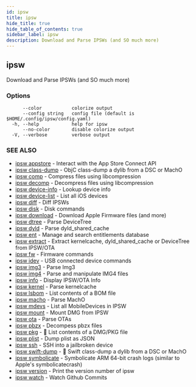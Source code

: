```yaml
---
id: ipsw
title: ipsw
hide_title: true
hide_table_of_contents: true
sidebar_label: ipsw
description: Download and Parse IPSWs (and SO much more)
---
```

## ipsw

Download and Parse IPSWs (and SO much more)

### Options

```
      --color           colorize output
      --config string   config file (default is $HOME/.config/ipsw/config.yaml)
  -h, --help            help for ipsw
      --no-color        disable colorize output
  -V, --verbose         verbose output
```

### SEE ALSO

* [ipsw appstore](/docs/cli/ipsw/appstore)	 - Interact with the App Store Connect API
* [ipsw class-dump](/docs/cli/ipsw/class-dump)	 - ObjC class-dump a dylib from a DSC or MachO
* [ipsw comp](/docs/cli/ipsw/comp)	 - Compress files using libcompression
* [ipsw decomp](/docs/cli/ipsw/decomp)	 - Decompress files using libcompression
* [ipsw device-info](/docs/cli/ipsw/device-info)	 - Lookup device info
* [ipsw device-list](/docs/cli/ipsw/device-list)	 - List all iOS devices
* [ipsw diff](/docs/cli/ipsw/diff)	 - Diff IPSWs
* [ipsw disk](/docs/cli/ipsw/disk)	 - Disk commands
* [ipsw download](/docs/cli/ipsw/download)	 - Download Apple Firmware files (and more)
* [ipsw dtree](/docs/cli/ipsw/dtree)	 - Parse DeviceTree
* [ipsw dyld](/docs/cli/ipsw/dyld)	 - Parse dyld_shared_cache
* [ipsw ent](/docs/cli/ipsw/ent)	 - Manage and search entitlements database
* [ipsw extract](/docs/cli/ipsw/extract)	 - Extract kernelcache, dyld_shared_cache or DeviceTree from IPSW/OTA
* [ipsw fw](/docs/cli/ipsw/fw)	 - Firmware commands
* [ipsw idev](/docs/cli/ipsw/idev)	 - USB connected device commands
* [ipsw img3](/docs/cli/ipsw/img3)	 - Parse Img3
* [ipsw img4](/docs/cli/ipsw/img4)	 - Parse and manipulate IMG4 files
* [ipsw info](/docs/cli/ipsw/info)	 - Display IPSW/OTA Info
* [ipsw kernel](/docs/cli/ipsw/kernel)	 - Parse kernelcache
* [ipsw lsbom](/docs/cli/ipsw/lsbom)	 - List contents of a BOM file
* [ipsw macho](/docs/cli/ipsw/macho)	 - Parse MachO
* [ipsw mdevs](/docs/cli/ipsw/mdevs)	 - List all MobileDevices in IPSW
* [ipsw mount](/docs/cli/ipsw/mount)	 - Mount DMG from IPSW
* [ipsw ota](/docs/cli/ipsw/ota)	 - Parse OTAs
* [ipsw pbzx](/docs/cli/ipsw/pbzx)	 - Decompess pbzx files
* [ipsw pkg](/docs/cli/ipsw/pkg)	 - 🚧 List contents of a DMG/PKG file
* [ipsw plist](/docs/cli/ipsw/plist)	 - Dump plist as JSON
* [ipsw ssh](/docs/cli/ipsw/ssh)	 - SSH into a jailbroken device
* [ipsw swift-dump](/docs/cli/ipsw/swift-dump)	 - 🚧 Swift class-dump a dylib from a DSC or MachO
* [ipsw symbolicate](/docs/cli/ipsw/symbolicate)	 - Symbolicate ARM 64-bit crash logs (similar to Apple's symbolicatecrash)
* [ipsw version](/docs/cli/ipsw/version)	 - Print the version number of ipsw
* [ipsw watch](/docs/cli/ipsw/watch)	 - Watch Github Commits

